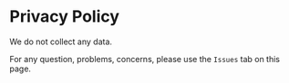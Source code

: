 # Privacy Policy

We do not collect any data.

For any question, problems, concerns, please use the `Issues` tab on this page.
